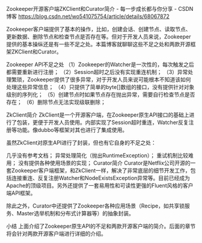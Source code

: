 Zookeeper开源客户端ZKClient和Curator简介 - 每一步成长都与你分享 - CSDN博客 https://blog.csdn.net/wo541075754/article/details/68067872

Zookeeper客户端提供了基本的操作，比如，创建会话、创建节点、读取节点、更新数据、删除节点和检查节点是否存在等。但对于开发人员来说，Zookeeper提供的基本操纵还是有一些不足之处。本篇博客就聊聊这些不足之处和两款开源框架ZKClient和Curator。

Zookeeper API不足之处
（1）Zookeeper的Watcher是一次性的，每次触发之后都需要重新进行注册； 
（2）Session超时之后没有实现重连机制； 
（3）异常处理繁琐，Zookeeper提供了很多异常，对于开发人员来说可能根本不知道该如何处理这些异常信息； 
（4）只提供了简单的byte[]数组的接口，没有提供针对对象级别的序列化； 
（5）创建节点时如果节点存在抛出异常，需要自行检查节点是否存在； 
（6）删除节点无法实现级联删除；

ZkClient简介
ZkClient是一个开源客户端，在Zookeeper原生API接口的基础上进行了包装，更便于开发人员使用。内部实现了Session超时重连，Watcher反复注册等功能。像dubbo等框架对其也进行了集成使用。

虽然ZkClient对原生API进行了封装，但也有它自身的不足之处：

几乎没有参考文档；
异常处理简化（抛出RuntimeException）；
重试机制比较难用；
没有提供各种使用场景的实现；
Curator简介
Curator是Netflix公司开源的一套Zookeeper客户端框架，和ZkClient一样，解决了非常底层的细节开发工作，包括连接重连、反复注册Watcher和NodeExistsException异常等。目前已经成为Apache的顶级项目。另外还提供了一套易用性和可读性更强的Fluent风格的客户端API框架。

除此之外，Curator中还提供了Zookeeper各种应用场景（Recipe，如共享锁服务、Master选举机制和分布式计算器等）的抽象封装。

小结
上面介绍了Zookeeper原生API的不足和两款开源客户端的简介。后面的章节将会针对两款开源客户端进行详细的介绍。